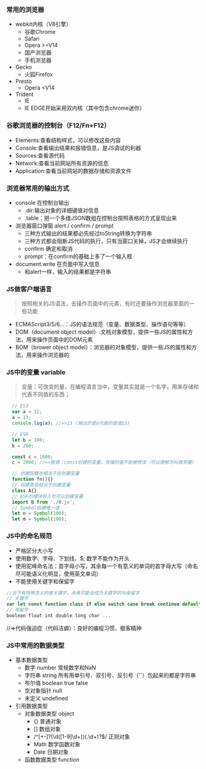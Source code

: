 ### 常用的浏览器
- webkit内核（V8引擎）
  + 谷歌Chrome
  + Safari
  + Opera >=V14
  + 国产浏览器
  + 手机浏览器
- Gecko
  + 火狐Firefox
- Presto
  + Opera <V14
- Trident
  + IE
  + IE EDGE开始采用双内核（其中包含chrome迷你）

### 谷歌浏览器的控制台（F12/Fn+F12）
- Elements:查看结构样式，可以修改这些内容
- Console:查看输出结果和报错信息，是JS调试的利器
- Sources:查看源代码
- Network:查看当前网站所有资源的信息
- Application:查看当前网站的数据存储和资源文件

### 浏览器常用的输出方式
- console 在控制台输出
  + .dir:输出对象的详细键值对信息
  + .table：把一个多维JSON数组在控制台按照表格的方式呈现出来
- 浏览器窗口弹窗 alert / confirm / prompt
  + 三种方式输出的结果都必先经过toString转换为字符串
  + 三种方式都会阻断JS代码的执行，只有当窗口关掉，JS才会继续执行
  + confirm 确定和取消
  + prompt：在confirm的基础上多了一个输入框
- document.write 在页面中写入信息
  + 和alert一样，输入的结果都是字符串

### JS做客户端语言
> 按照相关的JS语法，去操作页面中的元素，有时还要操作浏览器里面的一些功能
- ECMAScript3/5/6...：JS的语法规范（变量、数据类型、操作语句等等）
- DOM（document object model）:文档对象模型，提供一些JS的属性和方法，用来操作页面中的DOM元素
- BOM（brower object model）：浏览器的对象模型，提供一些JS的属性和方法，用来操作浏览器的

### JS中的变量 variable
> 变量：可改变的量，在编程语言当中，变量其实就是一个名字，用来存储和代表不同值的东西；

```javascript
  // ES3
  var a = 12;
  a = 13;
  console.log(a); //=>13 (输出的是a代表的是值13)

  // ES6
  let b = 100;
  b = 200;

  const c = 1000;
  c = 2000; //=>报错：const创建的变量，存储的值不能被修改（可以理解为叫做常量）

  // 创建函数也相当于在创建变量
  function fn(){}
  // 创建类也相当于创建变量
  class A{}
  // ES6的模块导入也可以创建变量
  import B from './B.js';
  // Symbol创建唯一值
  let n = Symbol(100);
  let m = Symbol(100);
```

### JS中的命名规范
- 严格区分大小写
- 使用数字、字母、下划线、$; 数字不能作为开头
- 使用驼峰命名法：首字母小写，其余每一个有意义的单词的首字母大写（命名尽可能语义化明显，使用英文单词）
- 不能使用关键字和保留字

```javascript
//当下有特殊含义的是关键字，未来可能会成为关键字的叫保留字
// 关键字
var let const function class if else switch case break continue default return for this typeof instanceof do while detele new import export debugger...
// 保留字
boolean float int double long char ...
```
//=>代码强迫症（代码洁癖）：良好的编程习惯、极客精神

### JS中常用的数据类型
- 基本数据类型
  + 数字 number
    常规数字和NaN
  + 字符串 string
    所有用单引号、双引号、反引号（``）包起来的都是字符串
  + 布尔值 boolean
    true false
  + 空对象指针 null
  + 未定义 undefined
- 引用数据类型
  + 对象数据类型 object
    + {} 普通对象
    + [] 数组对象
    + /^[+-]?(\d([1-9]\d+))(\.\d+)?$/ 正则对象
    + Math 数学函数对象
    + Date 日期对象
  + 函数数据类型 function